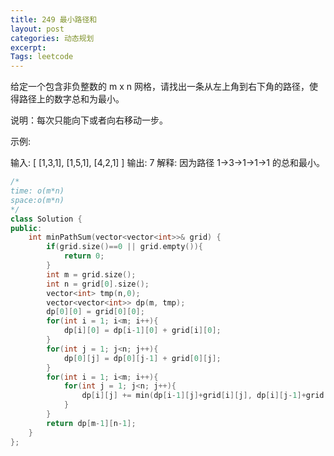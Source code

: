 ```yaml
---
title: 249 最小路径和
layout: post
categories: 动态规划
excerpt: 
Tags: leetcode
---
```


给定一个包含非负整数的 m x n 网格，请找出一条从左上角到右下角的路径，使得路径上的数字总和为最小。

说明：每次只能向下或者向右移动一步。

示例:

输入:
[
  [1,3,1],
  [1,5,1],
  [4,2,1]
]
输出: 7
解释: 因为路径 1→3→1→1→1 的总和最小。

```c++
/*
time: o(m*n)
space:o(m*n)
*/
class Solution {
public:
    int minPathSum(vector<vector<int>>& grid) {
        if(grid.size()==0 || grid.empty()){
            return 0;
        }
        int m = grid.size();
        int n = grid[0].size();
        vector<int> tmp(n,0);
        vector<vector<int>> dp(m, tmp);
        dp[0][0] = grid[0][0];
        for(int i = 1; i<m; i++){
            dp[i][0] = dp[i-1][0] + grid[i][0];
        }
        for(int j = 1; j<n; j++){
            dp[0][j] = dp[0][j-1] + grid[0][j];
        }
        for(int i = 1; i<m; i++){
            for(int j = 1; j<n; j++){
                dp[i][j] += min(dp[i-1][j]+grid[i][j], dp[i][j-1]+grid[i][j]);
            }
        }
        return dp[m-1][n-1];
    }
};
```

